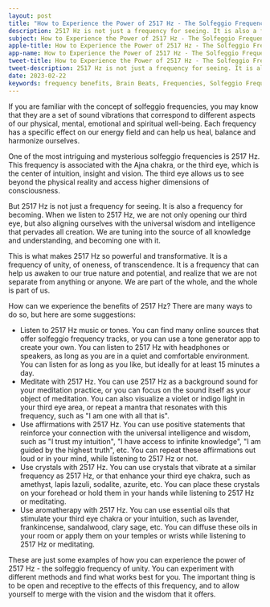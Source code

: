 ```yaml
---
layout: post
title: "How to Experience the Power of 2517 Hz - The Solfeggio Frequency of Unity"
description: 2517 Hz is not just a frequency for seeing. It is also a frequency for becoming. When we listen to 2517 Hz, we are not only opening our third eye, but also aligning ourselves with the universal wisdom and intelligence that pervades all creation.
subject: How to Experience the Power of 2517 Hz - The Solfeggio Frequency of Unity
apple-title: How to Experience the Power of 2517 Hz - The Solfeggio Frequency of Unity
app-name: How to Experience the Power of 2517 Hz - The Solfeggio Frequency of Unity
tweet-title: How to Experience the Power of 2517 Hz - The Solfeggio Frequency of Unity
tweet-description: 2517 Hz is not just a frequency for seeing. It is also a frequency for becoming. When we listen to 2517 Hz, we are not only opening our third eye, but also aligning ourselves with the universal wisdom and intelligence that pervades all creation.
date: 2023-02-22
keywords: frequency benefits, Brain Beats, Frequencies, Solfeggio Frequency, chakra of I AM, 2406 Hz, Brain wave entrainment, sound therapy
---
```


If you are familiar with the concept of solfeggio frequencies, you may know that they are a set of sound vibrations that correspond to different aspects of our physical, mental, emotional and spiritual well-being. Each frequency has a specific effect on our energy field and can help us heal, balance and harmonize ourselves.

One of the most intriguing and mysterious solfeggio frequencies is 2517 Hz. This frequency is associated with the Ajna chakra, or the third eye, which is the center of intuition, insight and vision. The third eye allows us to see beyond the physical reality and access higher dimensions of consciousness.

But 2517 Hz is not just a frequency for seeing. It is also a frequency for becoming. When we listen to 2517 Hz, we are not only opening our third eye, but also aligning ourselves with the universal wisdom and intelligence that pervades all creation. We are tuning into the source of all knowledge and understanding, and becoming one with it.

This is what makes 2517 Hz so powerful and transformative. It is a frequency of unity, of oneness, of transcendence. It is a frequency that can help us awaken to our true nature and potential, and realize that we are not separate from anything or anyone. We are part of the whole, and the whole is part of us.

How can we experience the benefits of 2517 Hz? There are many ways to do so, but here are some suggestions:

- Listen to 2517 Hz music or tones. You can find many online sources that offer solfeggio frequency tracks, or you can use a tone generator app to create your own. You can listen to 2517 Hz with headphones or speakers, as long as you are in a quiet and comfortable environment. You can listen for as long as you like, but ideally for at least 15 minutes a day.
- Meditate with 2517 Hz. You can use 2517 Hz as a background sound for your meditation practice, or you can focus on the sound itself as your object of meditation. You can also visualize a violet or indigo light in your third eye area, or repeat a mantra that resonates with this frequency, such as "I am one with all that is".
- Use affirmations with 2517 Hz. You can use positive statements that reinforce your connection with the universal intelligence and wisdom, such as "I trust my intuition", "I have access to infinite knowledge", "I am guided by the highest truth", etc. You can repeat these affirmations out loud or in your mind, while listening to 2517 Hz or not.
- Use crystals with 2517 Hz. You can use crystals that vibrate at a similar frequency as 2517 Hz, or that enhance your third eye chakra, such as amethyst, lapis lazuli, sodalite, azurite, etc. You can place these crystals on your forehead or hold them in your hands while listening to 2517 Hz or meditating.
- Use aromatherapy with 2517 Hz. You can use essential oils that stimulate your third eye chakra or your intuition, such as lavender, frankincense, sandalwood, clary sage, etc. You can diffuse these oils in your room or apply them on your temples or wrists while listening to 2517 Hz or meditating.

These are just some examples of how you can experience the power of 2517 Hz - the solfeggio frequency of unity. You can experiment with different methods and find what works best for you. The important thing is to be open and receptive to the effects of this frequency, and to allow yourself to merge with the vision and the wisdom that it offers.
